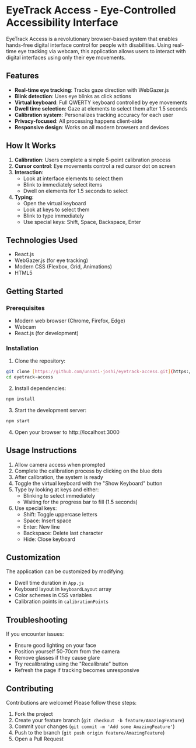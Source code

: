 # EyeTrack Access - Eye-Controlled Accessibility Interface
EyeTrack Access is a revolutionary browser-based system that enables hands-free digital interface control for people with disabilities. Using real-time eye tracking via webcam, this application allows users to interact with digital interfaces using only their eye movements.


## Features
- **Real-time eye tracking**: Tracks gaze direction with WebGazer.js
- **Blink detection**: Uses eye blinks as click actions
- **Virtual keyboard**: Full QWERTY keyboard controlled by eye movements
- **Dwell time selection**: Gaze at elements to select them after 1.5 seconds
- **Calibration system**: Personalizes tracking accuracy for each user
- **Privacy-focused**: All processing happens client-side
- **Responsive design**: Works on all modern browsers and devices

  
## How It Works
1. **Calibration**: Users complete a simple 5-point calibration process
2. **Cursor control**: Eye movements control a red cursor dot on screen
3. **Interaction**:
   - Look at interface elements to select them
   - Blink to immediately select items
   - Dwell on elements for 1.5 seconds to select
4. **Typing**:
   - Open the virtual keyboard
   - Look at keys to select them
   - Blink to type immediately
   - Use special keys: Shift, Space, Backspace, Enter
  
     
## Technologies Used
- React.js
- WebGazer.js (for eye tracking)
- Modern CSS (Flexbox, Grid, Animations)
- HTML5

  
## Getting Started
### Prerequisites
- Modern web browser (Chrome, Firefox, Edge)
- Webcam
- React.js (for development)
  
### Installation
1. Clone the repository:
```bash
git clone [https://github.com/unnati-joshi/eyetrack-access.git](https://github.com/unnati-joshi/ALGOVERSE.git)
cd eyetrack-access
```
2. Install dependencies:
```bash
npm install
```
3. Start the development server:
```bash
npm start
```
4. Open your browser to http://localhost:3000

   
## Usage Instructions
1. Allow camera access when prompted
2. Complete the calibration process by clicking on the blue dots
3. After calibration, the system is ready
4. Toggle the virtual keyboard with the "Show Keyboard" button
5. Type by looking at keys and either:
   - Blinking to select immediately
   - Waiting for the progress bar to fill (1.5 seconds)
6. Use special keys:
   - Shift: Toggle uppercase letters
   - Space: Insert space
   - Enter: New line
   - Backspace: Delete last character
   - Hide: Close keyboard
  
     
## Customization
The application can be customized by modifying:
- Dwell time duration in `App.js`
- Keyboard layout in `keyboardLayout` array
- Color schemes in CSS variables
- Calibration points in `calibrationPoints`

  
## Troubleshooting
If you encounter issues:
- Ensure good lighting on your face
- Position yourself 50-70cm from the camera
- Remove glasses if they cause glare
- Try recalibrating using the "Recalibrate" button
- Refresh the page if tracking becomes unresponsive

  
## Contributing
Contributions are welcome! Please follow these steps:
1. Fork the project
2. Create your feature branch (`git checkout -b feature/AmazingFeature`)
3. Commit your changes (`git commit -m 'Add some AmazingFeature'`)
4. Push to the branch (`git push origin feature/AmazingFeature`)
5. Open a Pull Request
